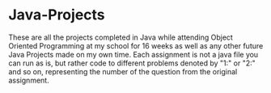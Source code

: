 # Java-Projects
These are all the projects completed in Java while attending Object Oriented Programming at my school for 16 weeks as well as any other future Java Projects made on my own time.
Each assignment is not a java file you can run as is, but rather code to different problems denoted by "1:" or "2:" and so on, representing the number of the question from the original assignment. 
